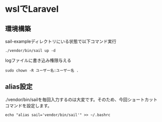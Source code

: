 # wslでLaravel

## 環境構築
sail-exampleディレクトリにいる状態で以下コマンド実行

```shell
./vendor/bin/sail up -d
```

logファイルに書き込み権限与える
```shell
sudo chown -R ユーザー名:ユーザー名 .
```

## alias設定
./vendor/bin/sailを毎回入力するのは大変です。そのため、今回ショートカットコマンドを設定します。
```shell
echo "alias sail='vendor/bin/sail'" >> ~/.bashrc
```